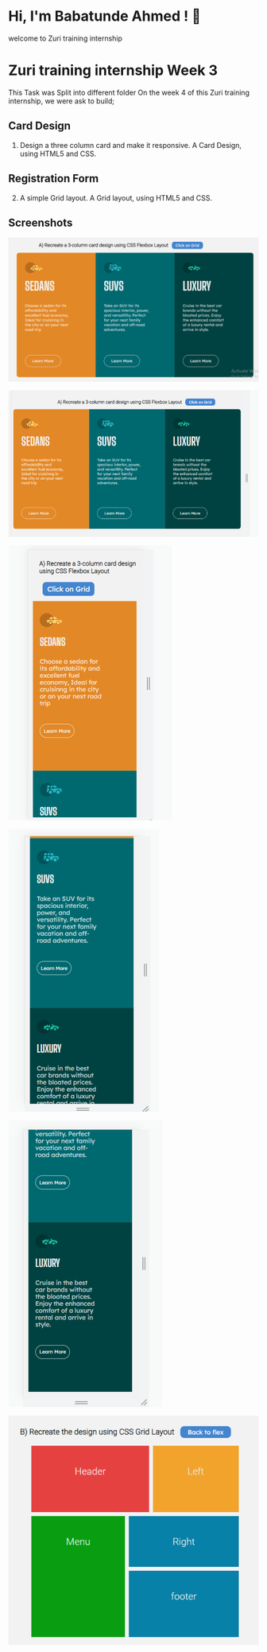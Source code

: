 
# Hi, I'm Babatunde Ahmed ! 👋
 welcome to Zuri training internship



# Zuri training internship Week 3

This Task was Split into different folder 
On the week 4 of this Zuri training internship, 
we were ask to build;

## Card Design
1. Design a three column card and make it responsive.
 A Card Design, using HTML5 and CSS.

## Registration Form
2. A simple Grid layout.
A Grid layout, using HTML5 and CSS.

## Screenshots

![Card Design](https://github.com/smarto100/Assignment/blob/Week-4/Card-Design/screenshot/flex%20one.PNG?raw=true)

![Card Design](https://github.com/smarto100/Assignment/blob/Week-4/Card-Design/screenshot/flex%20two.PNG?raw=true)

![Card Design](https://github.com/smarto100/Assignment/blob/Week-4/Card-Design/screenshot/flex%20three.PNG?raw=true)

![Card Design](https://github.com/smarto100/Assignment/blob/Week-4/Card-Design/screenshot/flex%20four.PNG?raw=true)

![Card Design](https://github.com/smarto100/Assignment/blob/Week-4/Card-Design/screenshot/flex%20five.PNG?raw=true)

![Registration Form](https://github.com/smarto100/Assignment/blob/Week-4/Card-Design/screenshot/flex%20six.PNG?raw=true)

